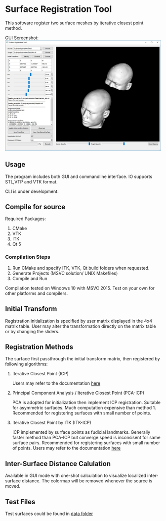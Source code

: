 # Surface Registration Tool

This software register two surface meshes by iterative closest point method.

GUI Screenshot: 
![GUI Screenshot](./GUI.jpg "GUI Screenshot")

## Usage
The program includes both GUI and commandline interface. IO supports STL,VTP and VTK format.

CLI is under development.

## Compile for source
Required Packages:
1. CMake
2. VTK
3. ITK
4. Qt 5 

### Compilation Steps
1. Run CMake and specify ITK, VTK, Qt build folders when requested.
2. Generate Projects (MSVC solution/ UNIX Makefiles)
3. Compile and Run

Compilation tested on Windows 10 with MSVC 2015. Test on your own for other platforms and compilers.

## Initial Transform
Registration initialization is specified by user matrix displayed in the 4x4 matrix table.
User may alter the transformation directly on the matrix table or by changing the sliders.

## Registration Methods
The surface first passthrough the initial transform matrix, then registered by following algorithms:

1. Iterative Closest Point (ICP)

	Users may refer to the documentation [here](https://www.vtk.org/doc/nightly/html/classvtkIterativeClosestPointTransform.html)

2. Principal Component Analysis / Iterative Closest Point (PCA-ICP)

	PCA is adopted for initialization then implement ICP registration. Suitable for asymmetric surfaces. Much computation expensive than method 1. Recommended for registering surfaces with small number of points.

3. Iterative Closest Point by ITK (ITK-ICP)

	ICP implemented by surface points as fudicial landmarks. Generally faster method than PCA-ICP but converge speed is inconsisent for same surface pairs. Recommended for registering surfaces with small number of points. Users may refer to the documentation [here](https://itk.org/Doxygen/html/classitk_1_1PointSetToPointSetRegistrationMethod.html)

## Inter-Surface Distance Calulation
Available in GUI mode with one-shot calculation to visualize localized inter-surface distance. The colormap will be removed whenever the source is moved.

## Test Files
Test surfaces could be found in [data folder](./data)